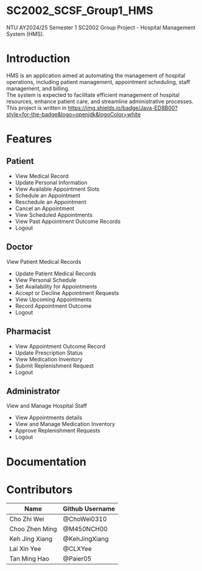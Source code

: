 # SC2002_SCSF_Group1_HMS

NTU AY2024/25 Semester 1 SC2002 Group Project - Hospital Management System (HMS).

# Introduction

HMS is an application aimed at automating the management of hospital operations, including patient management, appointment scheduling, staff management, and billing.<br>
The system is expected to facilitate efficient management of hospital resources, enhance patient care, and streamline administrative processes.<br>
This project is written in https://img.shields.io/badge/Java-ED8B00?style=for-the-badge&logo=openjdk&logoColor=white
# Features
## Patient 
- View Medical Record
- Update Personal Information
- View Available Appointment Slots
- Schedule an Appointment
- Reschedule an Appointment
- Cancel an Appointment
- View Scheduled Appointments
- View Past Appointment Outcome Records
- Logout 
## Doctor
View Patient Medical Records
- Update Patient Medical Records
- View Personal Schedule
- Set Availability for Appointments
- Accept or Decline Appointment Requests
- View Upcoming Appointments
- Record Appointment Outcome
- Logout 
## Pharmacist
- View Appointment Outcome Record
- Update Prescription Status
- View Medication Inventory
- Submit Replenishment Request
- Logout 
## Administrator
View and Manage Hospital Staff
- View Appointments details
- View and Manage Medication Inventory
- Approve Replenishment Requests
- Logout 
# Documentation
# Contributors
|Name|Github Username|
|----|----|
|Cho Zhi Wei|@ChoWei0310|
|Choo Zhen Ming|@M450NCH00|
|Keh Jing Xiang|@KehJingXiang|
|Lai Xin Yee|@CLXYee|
|Tan Ming Hao|@Paier05|

